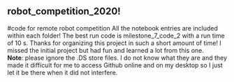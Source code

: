 ## robot_competition_2020!
#code for remote robot competition
All the notebook entries are included within each folder! The best run code is milestone_7_code_2 with a run time of 10 s. Thanks for organizing this project in such a short amount of time! I missed the initial project but had fun and learned a lot from this one. <br/>
**Note**: please ignore the .DS store files. I do not know what they are and they made it difficult for me to access Github online and on my desktop so I just let it be there when it did not interfere. <br/>
